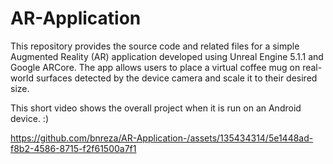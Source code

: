# AR-Application 
 This repository provides the source code and related files for a simple Augmented Reality (AR) application developed using Unreal Engine 5.1.1 and Google ARCore. The app allows users to place a virtual coffee mug on real-world surfaces detected by the device camera and scale it to their desired size.

This short video shows the overall project when it is run on an Android device. :)

https://github.com/bnreza/AR-Application-/assets/135434314/5e1448ad-f8b2-4586-8715-f2f61500a7f1

